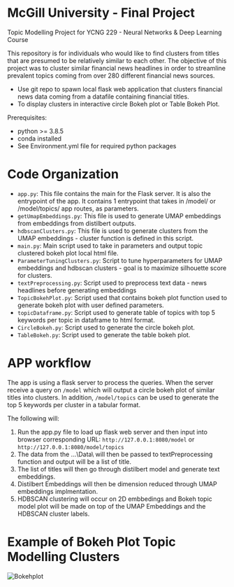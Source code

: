 # McGill University - Final Project  
Topic Modelling Project for YCNG 229 - Neural Networks & Deep Learning Course

This repository is for individuals who would like to find clusters from titles that are presumed to be relatively similar to each other. The objective of this project was to cluster similar financial news headlines in order to streamline prevalent topics coming from over 280 different financial news sources. 

  * Use git repo to spawn local flask web application that clusters financial news data coming from a datafile containing financial titles.
  * To display clusters in interactive circle Bokeh plot or Table Bokeh Plot.

Prerequisites:

* python >= 3.8.5
* conda installed
* See Environment.yml file for required python packages

# Code Organization 
 * `app.py`: This file contains the main for the Flask server. It is also the entrypoint of the app. It contains 1 entrypoint that takes in /model/ or /model/topics/ app routes, as parameters.
 * `getUmapEmbeddings.py`: This file is used to generate UMAP embeddings from embeddings from distilbert outputs.
 * `hdbscanClusters.py`: This file is used to generate clusters from the UMAP embeddings - cluster function is defined in this script.
 * `main.py`: Main script used to take in parameters and output topic clustered bokeh plot local html file. 
 * `ParameterTuningClusters.py`: Script to tune hyperparameters for UMAP embeddings and hdbscan clusters - goal is to maximize silhouette score for clusters. 
 * `textPreprocessing.py`: Script used to preprocess text data - news headlines before generating embeddings
 * `TopicBokehPlot.py`: Script used that contains bokeh plot function used to generate bokeh plot with user defined parameters. 
 * `topicDataframe.py`: Script used to generate table of topics with top 5 keywords per topic in dataframe to html format. 
 * `CircleBokeh.py`: Script used to generate the circle bokeh plot.
 * `TableBokeh.py`: Script used to generate the table bokeh plot. 

# APP workflow
The app is using a flask server to process the queries. When the server receive a query on `/model` which will output a circle bokeh plot of similar titles into clusters. In addition, `/model/topics` can be used to generate the top 5 keywords per cluster in a tabular format.  
  
The following will:
1. Run the app.py file to load up flask web server and then input into browser corresponding URL: `http://127.0.0.1:8080/model` or `http://127.0.0.1:8080/model/topics`
2. The data from the ...\Data\ will then be passed to textPreprocessing function and output will be a list of title. 
3. The list of titles will then go through distilbert model and generate text embeddings. 
4. Distilbert Embeddings will then be dimension reduced through UMAP embeddings implmentation. 
5. HDBSCAN clustering will occur on 2D embbedings and Bokeh topic model plot will be made on top of the UMAP Embeddings and the HDBSCAN cluster labels. 

 
# Example of Bokeh Plot Topic Modelling Clusters
![Bokehplot](https://user-images.githubusercontent.com/42786192/124517259-88dbfb00-ddb1-11eb-8194-4b2cf3405633.png)

